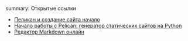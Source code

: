 summary: Открытые ссылки



 - [Пеликан и создание сайта начало](http://romeogolf.github.io/pelican-i-sozdanie-saita-nachalo.html)
 - [Начало работы с Pelican: генератор статических сайтов на Python](https://opensource.com/article/19/1/getting-started-pelican)
 - [Редактор Markdown онлайн](https://stackedit.io/app#) 
 